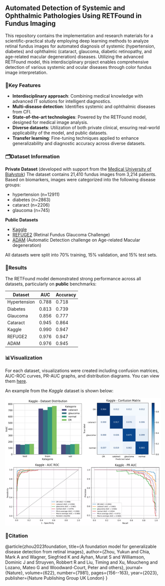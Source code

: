 ## Automated Detection of Systemic and Ophthalmic Pathologies Using RETFound in Fundus Imaging

This repository contains the implementation and research materials for a scientific-practical study employing deep learning methods to analyze retinal fundus images for automated diagnosis of systemic (hypertension, diabetes) and ophthalmic (cataract, glaucoma, diabetic retinopathy, and age-related macular degeneration) diseases. Utilizing the advanced RETFound model, this interdisciplinary project enables comprehensive detection of various systemic and ocular diseases through color fundus image interpretation.

### 📝Key Features

- **Interdisciplinary approach**: Combining medical knowledge with advanced IT solutions for intelligent diagnostics.
- **Multi-disease detection**: Identifies systemic and ophthalmic diseases from CFI.
- **State-of-the-art technologies**: Powered by the RETFound model, designed for medical image analysis.
- **Diverse datasets**: Utilization of both private clinical, ensuring real-world applicability of the model, and public datasets.
- **Transfer learning**: Fine-tuning techniques applied to enhance generalizability and diagnostic accuracy across diverse datasets.

### 🗂Dataset Information

**Private Dataset** (developed with support from the [Medical University of Białystok](https://www.umb.edu.pl/en/index.php))
The dataset contains 21,410 fundus images from 3,214 patients. Based on biomarkers, images were categorized into the following disease groups:
- hypertension (n=12911)
- diabetes (n=2863)
- cataract (n=2206)
- glaucoma (n=745)

**Public Datasets**
- [Kaggle](https://www.kaggle.com/datasets/gunavenkatdoddi/eye-diseases-classification/data)  
- [REFUGE2](https://refuge.grand-challenge.org/) (Retinal Fundus Glaucoma Challenge)
- [ADAM](https://amd.grand-challenge.org/) (Automatic Detection challenge on Age-related Macular degeneration)

All datasets were split into 70% training, 15% validation, and 15% test sets. 

### 📏Results 

The RETFound model demonstrated strong performance across all datasets, particularly on **public** benchmarks:

| Dataset     |  AUC  | Accuracy |
| ---          | ---   | ---      |
| Hypertension | 0.788 |   0.718  |
| Diabetes    | 0.813 |   0.739  |
| Glaucoma    | 0.856 |   0.777  |
| Cataract    | 0.945 |   0.864  |
| Kaggle      | 0.990 |   0.947  |
| REFUGE2     | 0.976 |   0.947  |
| ADAM        | 0.976 |   0.945  |

### 📊Visualization

For each dataset, visualizations were created including confusion matrices, AUC-ROC curves, PR-AUC graphs, and distribution diagrams. You can view them [here](https://github.com/s20488/RETFound-multidisease-eye-screening/tree/main/documents).

An example from the *Kaggle* dataset is shown below:

<img src="./documents/kaggle_visualization_example.png" width = "750" alt="" align=center /> <br/>

### 📍Citation

@article{zhou2023foundation,
  title={A foundation model for generalizable disease detection from retinal images},
  author={Zhou, Yukun and Chia, Mark A and Wagner, Siegfried K and Ayhan, Murat S and Williamson, Dominic J and Struyven, Robbert R and Liu, Timing and Xu, Moucheng and Lozano, Mateo G and Woodward-Court, Peter and others},
  journal={Nature},
  volume={622},
  number={7981},
  pages={156--163},
  year={2023},
  publisher={Nature Publishing Group UK London}
}